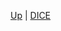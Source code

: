 <!-- DICE wrappings sidebar.md -->

[Up](/climateeconomics/sos_wrapping/) | [DICE](/climateeconomics/sos_wrapping/sos_wrapping_dice/)
